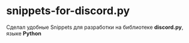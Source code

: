 # snippets-for-discord.py
Сделал удобные Snippets для разработки на библиотеке **discord.py**, языке **Python**
